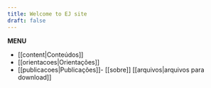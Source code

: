 ```yaml
---
title: Welcome to EJ site
draft: false
---
```


**MENU**

- [[content|Conteúdos]]
- [[orientacoes|Orientações]]
- [[publicacoes|Publicações]]- 
[[sobre]]
[[arquivos|arquivos para download]]
